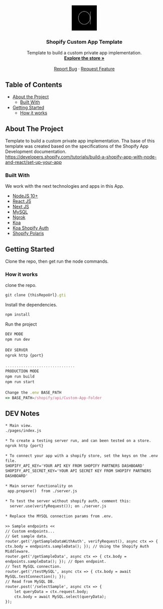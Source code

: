 <!-- PROJECT LOGO -->
<br />
<p align="center">
  <a href="https://github.com/chubuntuarc/Shopify-App-Template/">
    <img src="src/assets/images/logo.png" alt="Logo" width="80" height="80">
  </a>

  <h3 align="center">Shopify Custom App Template</h3>

  <p align="center">
    Template to build a custom private app implementation.
    <br />
    <a href="https://github.com/chubuntuarc/Shopify-App-Template/"><strong>Explore the store »</strong></a>
    <br />
    <br />
    <a href="https://github.com/chubuntuarc/Shopify-App-Template/issues">Report Bug</a>
    ·
    <a href="https://github.com/chubuntuarc/Shopify-App-Template/issues">Request Feature</a>
  </p>
</p>

<!-- TABLE OF CONTENTS -->
## Table of Contents

* [About the Project](#about-the-project)
  * [Built With](#built-with)
* [Getting Started](#getting-started)
  * [How it works](#how-it-works)

<!-- ABOUT THE PROJECT -->
## About The Project

Template to build a custom private app implementation.
Tha base of this template was created based on the specifications of the Shopify App Development documentation.
https://developers.shopify.com/tutorials/build-a-shopify-app-with-node-and-react/set-up-your-app

### Built With
We work with the next technologies and apps in this App.
* [NodeJS 10+](https://nodejs.org/en/about/)
* [React JS](https://reactjs.org/docs/getting-started.html)
* [Next JS](https://nextjs.org/docs)
* [MySQL](https://dev.mysql.com/doc/)
* [Ngrok](https://ngrok.com/docs)
* [Koa](https://github.com/koajs/koa)
* [Koa Shopify Auth](https://github.com/Shopify/quilt/tree/master/packages/koa-shopify-auth)
* [Shopify Polaris](https://polaris.shopify.com/components/get-started)

## Getting Started
Clone the repo, then get run the node commands.

### How it works

clone the repo.

```javascript
git clone {thisRepoUrl}.gti
```

Install the dependencies.

```javascript
npm install
```

Run the project

```javascript
DEV MODE
npm run dev

DEV SERVER
ngrok http {port}

...............................
PRODUCTION MODE
npm run build
npm run start

Change the .env BASE_PATH
=> BASE_PATH=/shopify/api/Custom-App-Folder

```

## DEV Notes

```
* Main view.
./pages/index.js

* To create a testing server run, and can been tested on a store.
ngrok http {port}

* To connect your app with a shopify store, set the keys on the .env file.
SHOPIFY_API_KEY='YOUR API KEY FROM SHOPIFY PARTNERS DASHBOARD'
SHOPIFY_API_SECRET_KEY='YOUR API SECRET KEY FROM SHOPIFY PARTNERS DASHBOARD'

* Main server functionality on
 app.prepare()  from ./server.js

* To test the server without shopify auth, comment this:
  server.use(verifyRequest()); on ./server.js

* Replace the MYSQL connection params from .env.

>> Sample endpoints <<
// Custom endpoints...
// Get sample data.
router.get('/getSampleDataWithAuth', verifyRequest(), async ctx => { ctx.body = endpoints.sampleData(); }); // Using the Shopify Auth Middleware.
router.get('/getSampleData', async ctx => { ctx.body = endpoints.sampleData(); }); // Open endpoint.
// Test MySQL connection.
router.get('/testMySQL', async ctx => { ctx.body = await MySQL.testConnection(); });
// Read from MySQL DB.
router.post('/selectSample', async ctx => { 
    let queryData = ctx.request.body;
    ctx.body = await MySQL.select(queryData);
});
```